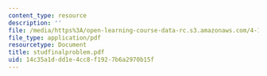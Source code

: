 ```yaml
---
content_type: resource
description: ''
file: /media/https%3A/open-learning-course-data-rc.s3.amazonaws.com/4-123-architectural-design-level-i-perceptions-and-processes-fall-2003/14c35a1ddd1e4cc8f1927b6a2970b15f_studfinalproblem.pdf
file_type: application/pdf
resourcetype: Document
title: studfinalproblem.pdf
uid: 14c35a1d-dd1e-4cc8-f192-7b6a2970b15f
---
```

